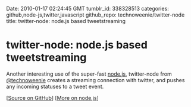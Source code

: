 Date: 2010-01-17 02:24:45 GMT
tumblr_id: 338328513
categories: github,node-js,twitter,javascript
github_repo: technoweenie/twitter-node
title: twitter-node: node.js based tweetstreaming

# twitter-node: node.js based tweetstreaming

Another interesting use of the super-fast [node.js](http://nodejs.org/), twitter-node from [@technoweenie](http://twitter.com/technoweenie) creates a streaming connection with twitter, and pushes any incoming statuses to a tweet event.

[[Source on GitHub](http://github.com/technoweenie/twitter-node)] [[More on node.js](http://thechangelog.com/tagged/node-js)]
